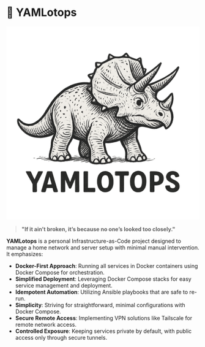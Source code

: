 # 🦕 YAMLotops

![YAMLotops the Mascot](./yamlotops.png)

> **"If it ain’t broken, it’s because no one’s looked too closely."**

**YAMLotops** is a personal Infrastructure-as-Code project designed to manage a home network and server setup with minimal manual intervention. It emphasizes:

- **Docker-First Approach**: Running all services in Docker containers using Docker Compose for orchestration.
- **Simplified Deployment**: Leveraging Docker Compose stacks for easy service management and deployment.
- **Idempotent Automation**: Utilizing Ansible playbooks that are safe to re-run.
- **Simplicity**: Striving for straightforward, minimal configurations with Docker Compose.
- **Secure Remote Access**: Implementing VPN solutions like Tailscale for remote network access.
- **Controlled Exposure**: Keeping services private by default, with public access only through secure tunnels.
